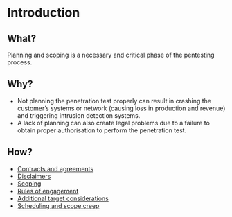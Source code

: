 # Introduction

## What?

Planning and scoping is a necessary and critical phase of the pentesting process.

## Why?

* Not planning the penetration test properly can result in crashing the customer’s systems or network 
(causing loss in production and revenue) and triggering intrusion detection systems. 
* A lack of planning can also create legal problems due to a failure to obtain proper authorisation to perform the 
penetration test.

## How?

* [Contracts and agreements](contracts.md)
* [Disclaimers](disclaimers.md)
* [Scoping](scoping.md)
* [Rules of engagement](roe.md)
* [Additional target considerations](targets.md)
* [Scheduling and scope creep](scheduling.md)